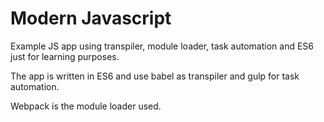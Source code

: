 # Modern Javascript

Example JS app using transpiler, module loader, task automation and ES6 just for learning purposes.

The app is written in ES6 and use babel as transpiler and gulp for task automation.

Webpack is the module loader used.
